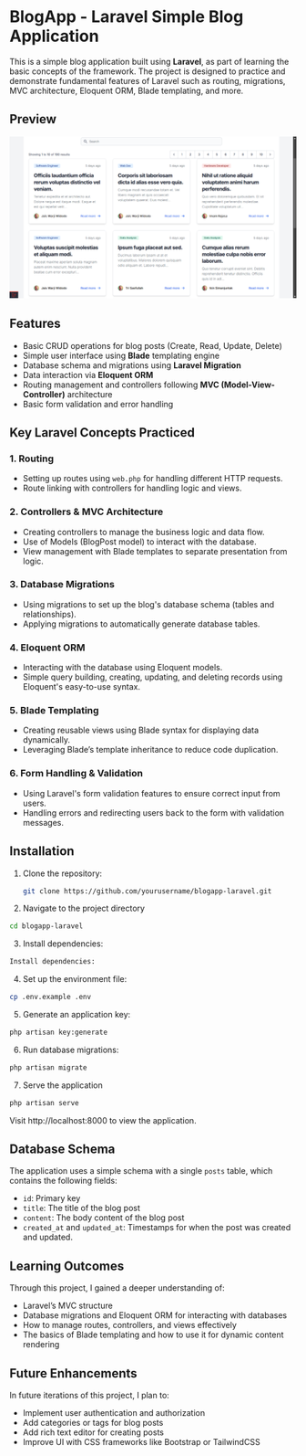 
# BlogApp - Laravel Simple Blog Application

This is a simple blog application built using **Laravel**, as part of learning the basic concepts of the framework. The project is designed to practice and demonstrate fundamental features of Laravel such as routing, migrations, MVC architecture, Eloquent ORM, Blade templating, and more.

## Preview

![Preview](./assets/web-screenshoot.png)

## Features

- Basic CRUD operations for blog posts (Create, Read, Update, Delete)
- Simple user interface using **Blade** templating engine
- Database schema and migrations using **Laravel Migration**
- Data interaction via **Eloquent ORM**
- Routing management and controllers following **MVC (Model-View-Controller)** architecture
- Basic form validation and error handling

## Key Laravel Concepts Practiced

### 1. **Routing**
   - Setting up routes using `web.php` for handling different HTTP requests.
   - Route linking with controllers for handling logic and views.

### 2. **Controllers & MVC Architecture**
   - Creating controllers to manage the business logic and data flow.
   - Use of Models (BlogPost model) to interact with the database.
   - View management with Blade templates to separate presentation from logic.

### 3. **Database Migrations**
   - Using migrations to set up the blog's database schema (tables and relationships).
   - Applying migrations to automatically generate database tables.

### 4. **Eloquent ORM**
   - Interacting with the database using Eloquent models.
   - Simple query building, creating, updating, and deleting records using Eloquent's easy-to-use syntax.

### 5. **Blade Templating**
   - Creating reusable views using Blade syntax for displaying data dynamically.
   - Leveraging Blade’s template inheritance to reduce code duplication.

### 6. **Form Handling & Validation**
   - Using Laravel's form validation features to ensure correct input from users.
   - Handling errors and redirecting users back to the form with validation messages.

## Installation

1. Clone the repository:
   ```bash
   git clone https://github.com/yourusername/blogapp-laravel.git
   ```

2. Navigate to the project directory
```bash
cd blogapp-laravel
```

3. Install dependencies:
```bash
Install dependencies:
```

4. Set up the environment file:
```bash
cp .env.example .env
```

5. Generate an application key:
```bash
php artisan key:generate
```

6. Run database migrations:
```bash
php artisan migrate
```

7. Serve the application
```bash
php artisan serve
```

Visit http://localhost:8000 to view the application.

## Database Schema

The application uses a simple schema with a single `posts` table, which contains the following fields:

- `id`: Primary key
- `title`: The title of the blog post
- `content`: The body content of the blog post
- `created_at` and `updated_at`: Timestamps for when the post was created and updated.

## Learning Outcomes

Through this project, I gained a deeper understanding of:

- Laravel’s MVC structure
- Database migrations and Eloquent ORM for interacting with databases
- How to manage routes, controllers, and views effectively
- The basics of Blade templating and how to use it for dynamic content rendering

## Future Enhancements

In future iterations of this project, I plan to:

- Implement user authentication and authorization
- Add categories or tags for blog posts
- Add rich text editor for creating posts
- Improve UI with CSS frameworks like Bootstrap or TailwindCSS
